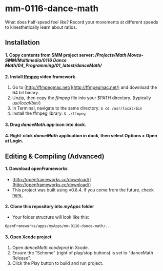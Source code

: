 # mm-0116-dance-math
What does half-speed feel like? Record your movements at different speeds to kinesthetically learn about ratios.

## Installation
#### 1. Copy contents from SMM project server: */Projects/Math Moves-SMM/Multimedia/0116 Dance Math/04_Programming/01_latest/danceMath/*
#### 2. Install [ffmpeg](https://www.ffmpeg.org/) video framework. 
1. Go to [http://ffmpegmac.net/](http://ffmpegmac.net/) and download the 64 bit binary.
2. Unzip, then copy the *ffmpeg* file into your $PATH directory. (typically *usr/local/bin/*)
3. In Terminal, navigate to the same directory: ``` $ cd /usr/local/bin ```
4. Install the ffmpeg library: ```$ ./ffmpeg```
#### 3. Drag *danceMath.app* icon into dock.
#### 4. Right-click *danceMath* application in dock, then select Options > Open at Login.

## Editing & Compiling (Advanced)
#### 1. Download openFrameworks
* [http://openframeworks.cc/download/](http://openframeworks.cc/download/)
* This project was built using v0.8.4.  If you come from the future, check [here.](http://openframeworks.cc/download/older.html)

#### 2. Clone this repository into *myApps* folder
* Your folder structure will look like this:
```
OpenFrameworks/apps/myApps/mm-0116-dance-math/...
```

#### 3. Open Xcode project
1. Open *danceMath.xcodeproj* in Xcode.
2. Ensure the "Scheme" (right of play/stop buttons) is set to "danceMath Release".
3. Click the Play button to build and run project.

